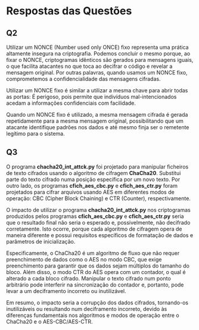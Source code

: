 # Respostas das Questões

## Q2

Utilizar um NONCE (Number used only ONCE) fixo representa uma prática altamente insegura na criptografia. Podemos concluir o mesmo porque, ao fixar o NONCE, criptogramas idênticos são gerados para mensagens iguais, o que facilita atacantes no que toca ao decifrar o código e revelar a mensagem original. Por outras palavras, quando usamos um NONCE fixo, comprometemos a confidencialidade das mensagens cifradas.

Utilizar um NONCE fixo é similar a utilizar a mesma chave para abrir todas as portas: É perigoso, pois permite que indivíduos mal-intencionados acedam a informações confidenciais com facilidade.

Quando um NONCE fixo é utilizado, a mesma mensagem cifrada é gerada repetidamente para a mesma mensagem original, possibilitando que um atacante identifique padrões nos dados e até mesmo finja ser o remetente legítimo para o sistema.

## Q3

O programa **chacha20_int_attck.py** foi projetado para manipular ficheiros de texto cifrados usando o algoritmo de cifragem **ChaCha20**. Substitui parte do texto cifrado numa posição específica por um novo texto. Por outro lado, os programas **cfich_aes_cbc.py** e **cfich_aes_ctr.py** foram projetados para cifrar arquivos usando AES em diferentes modos de operação: CBC (Cipher Block Chaining) e CTR (Counter), respectivamente.

O impacto de utilizar o programa **chacha20_int_attck.py** nos criptogramas produzidos pelos programas **cfich_aes_cbc.py** e **cfich_aes_ctr.py** seria que o resultado final não seria o esperado e, possivelmente, não decifrado corretamente. Isto ocorre, porque cada algoritmo de cifragem opera de maneira diferente e possui requisitos específicos de formatação de dados e parâmetros de inicialização.

Especificamente, o ChaCha20 é um algoritmo de fluxo que não requer preenchimento de dados como o AES no modo CBC, que exige preenchimento para garantir que os dados sejam múltiplos do tamanho do bloco. Além disso, o modo CTR do AES opera com um contador, o qual é alterado a cada bloco cifrado. Manipular o texto cifrado num ponto arbitrário pode interferir na sincronização do contador e, portanto, pode levar a um deciframento incorreto ou inutilizável.

Em resumo, o impacto seria a corrupção dos dados cifrados, tornando-os inutilizáveis ou resultando num deciframento incorreto, devido às diferenças fundamentais nos algoritmos e modos de operação entre o ChaCha20 e o AES-CBC/AES-CTR.
